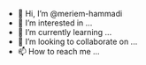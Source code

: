 - 👋 Hi, I’m @meriem-hammadi
- 👀 I’m interested in ...
- 🌱 I’m currently learning ...
- 💞️ I’m looking to collaborate on ...
- 📫 How to reach me ...

<!---
meriem-hammadi/meriem-hammadi is a ✨ special ✨ repository because its `README.md` (this file) appears on your GitHub profile.
You can click the Preview link to take a look at your changes.
--->
